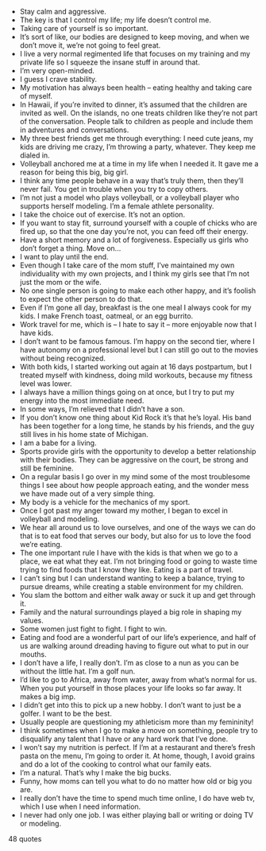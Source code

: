  - Stay calm and aggressive.
 - The key is that I control my life; my life doesn’t control me.
 - Taking care of yourself is so important.
 - It’s sort of like, our bodies are designed to keep moving, and when we don’t move it, we’re not going to feel great.
 - I live a very normal regimented life that focuses on my training and my private life so I squeeze the insane stuff in around that.
 - I’m very open-minded.
 - I guess I crave stability.
 - My motivation has always been health – eating healthy and taking care of myself.
 - In Hawaii, if you’re invited to dinner, it’s assumed that the children are invited as well. On the islands, no one treats children like they’re not part of the conversation. People talk to children as people and include them in adventures and conversations.
 - My three best friends get me through everything: I need cute jeans, my kids are driving me crazy, I’m throwing a party, whatever. They keep me dialed in.
 - Volleyball anchored me at a time in my life when I needed it. It gave me a reason for being this big, big girl.
 - I think any time people behave in a way that’s truly them, then they’ll never fail. You get in trouble when you try to copy others.
 - I’m not just a model who plays volleyball, or a volleyball player who supports herself modeling. I’m a female athlete personality.
 - I take the choice out of exercise. It’s not an option.
 - If you want to stay fit, surround yourself with a couple of chicks who are fired up, so that the one day you’re not, you can feed off their energy.
 - Have a short memory and a lot of forgiveness. Especially us girls who don’t forget a thing. Move on...
 - I want to play until the end.
 - Even though I take care of the mom stuff, I’ve maintained my own individuality with my own projects, and I think my girls see that I’m not just the mom or the wife.
 - No one single person is going to make each other happy, and it’s foolish to expect the other person to do that.
 - Even if I’m gone all day, breakfast is the one meal I always cook for my kids. I make French toast, oatmeal, or an egg burrito.
 - Work travel for me, which is – I hate to say it – more enjoyable now that I have kids.
 - I don’t want to be famous famous. I’m happy on the second tier, where I have autonomy on a professional level but I can still go out to the movies without being recognized.
 - With both kids, I started working out again at 16 days postpartum, but I treated myself with kindness, doing mild workouts, because my fitness level was lower.
 - I always have a million things going on at once, but I try to put my energy into the most immediate need.
 - In some ways, I’m relieved that I didn’t have a son.
 - If you don’t know one thing about Kid Rock it’s that he’s loyal. His band has been together for a long time, he stands by his friends, and the guy still lives in his home state of Michigan.
 - I am a babe for a living.
 - Sports provide girls with the opportunity to develop a better relationship with their bodies. They can be aggressive on the court, be strong and still be feminine.
 - On a regular basis I go over in my mind some of the most troublesome things I see about how people approach eating, and the wonder mess we have made out of a very simple thing.
 - My body is a vehicle for the mechanics of my sport.
 - Once I got past my anger toward my mother, I began to excel in volleyball and modeling.
 - We hear all around us to love ourselves, and one of the ways we can do that is to eat food that serves our body, but also for us to love the food we’re eating.
 - The one important rule I have with the kids is that when we go to a place, we eat what they eat. I’m not bringing food or going to waste time trying to find foods that I know they like. Eating is a part of travel.
 - I can’t sing but I can understand wanting to keep a balance, trying to pursue dreams, while creating a stable environment for my children.
 - You slam the bottom and either walk away or suck it up and get through it.
 - Family and the natural surroundings played a big role in shaping my values.
 - Some women just fight to fight. I fight to win.
 - Eating and food are a wonderful part of our life’s experience, and half of us are walking around dreading having to figure out what to put in our mouths.
 - I don’t have a life, I really don’t. I’m as close to a nun as you can be without the little hat. I’m a golf nun.
 - I’d like to go to Africa, away from water, away from what’s normal for us. When you put yourself in those places your life looks so far away. It makes a big imp.
 - I didn’t get into this to pick up a new hobby. I don’t want to just be a golfer. I want to be the best.
 - Usually people are questioning my athleticism more than my femininity!
 - I think sometimes when I go to make a move on something, people try to disqualify any talent that I have or any hard work that I’ve done.
 - I won’t say my nutrition is perfect. If I’m at a restaurant and there’s fresh pasta on the menu, I’m going to order it. At home, though, I avoid grains and do a lot of the cooking to control what our family eats.
 - I’m a natural. That’s why I make the big bucks.
 - Funny, how moms can tell you what to do no matter how old or big you are.
 - I really don’t have the time to spend much time online, I do have web tv, which I use when I need information.
 - I never had only one job. I was either playing ball or writing or doing TV or modeling.

48 quotes